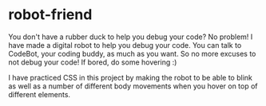 # robot-friend

You don't have a rubber duck to help you debug your code? No problem! I have made a digital robot to help you debug your code. You can talk to CodeBot, your coding buddy, as much as you want. So no more excuses to not debug your code! If bored, do some hovering :)

I have practiced CSS in this project by making the robot to be able to blink as well as a number of different body movements when you hover on top of different elements.

